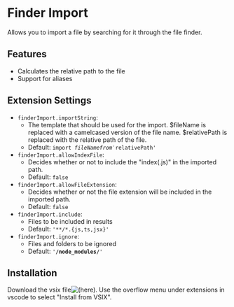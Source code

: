 # Finder Import
Allows you to import a file by searching for it through the file finder.

## Features
- Calculates the relative path to the file
- Support for aliases

## Extension Settings
* `finderImport.importString`:
  - The template that should be used for the import. $fileName is replaced with a camelcased version of the file name. $relativePath is replaced with the relative path of the file.
  - Default: <code>import $fileName from '$relativePath'</code>
* `finderImport.allowIndexFile`:
  - Decides whether or not to include the "index(.js)" in the imported path.
  - Default: <code>false</code>
* `finderImport.allowFileExtension`: 
  - Decides whether or not the file extension will be included in the imported path.
  - Default: <code>false</code>
* `finderImport.include`:
  - Files to be included in results
  - Default: <code>'**/*.{js,ts,jsx}'</code>
* `finderImport.ignore`:
  - Files and folders to be ignored
  - Default: <code>'**/node_modules/**'</code>

## Installation
Download the vsix file![(here)](https://github.com/GaryGeorgeu/vscode-finder-import/raw/master/finder-import-0.0.1.vsix). Use the overflow menu under extensions in vscode to select "Install from VSIX".
